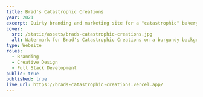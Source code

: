 ```yaml
---
title: Brad's Catastrophic Creations
year: 2021
excerpt: Quirky branding and marketing site for a "catastrophic" bakery and non-profit charity.
cover:
  src: /static/assets/brads-catastrophic-creations.jpg
  alt: Watermark for Brad's Catastrophic Creations on a burgundy background.
type: Website
roles:
  - Branding
  - Creative Design
  - Full Stack Development
public: true
published: true
live_url: https://brads-catastrophic-creations.vercel.app/
---
```

